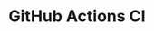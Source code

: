 # GitHub Actions CI


















































































































































































































































































































































































































































































































































































































































































































































































































































































































































































































































































































































































































































































































































































































































































































































































































































































































































































































































































































































































































































































































































































































































































































































































































































































































































































































































































































































































































































































































































































